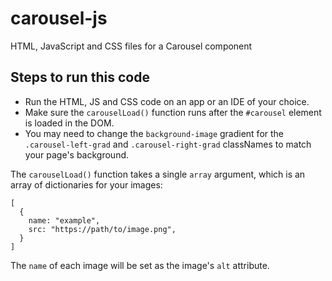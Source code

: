 # carousel-js
HTML, JavaScript and CSS files for a Carousel component

## Steps to run this code
- Run the HTML, JS and CSS code on an app or an IDE of your choice.
- Make sure the `carouselLoad()` function runs after the `#carousel` element is loaded in the DOM.
- You may need to change the `background-image` gradient for the `.carousel-left-grad` and `.carousel-right-grad` classNames to match your page's background.

The `carouselLoad()` function takes a single `array` argument, which is an array of dictionaries for your images:
```
[
  {
    name: "example",
    src: "https://path/to/image.png",
  }
]
```
The `name` of each image will be set as the image's `alt` attribute.
